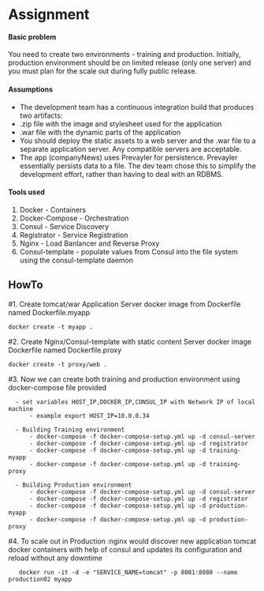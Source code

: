 # Assignment

#### Basic problem
You need to create two environments - training and production. Initially, production environment should be on limited release (only one server) and you must plan for the scale out during fully public release.

#### Assumptions
 -    The development team has a continuous integration build that produces two artifacts:
 -    .zip file with the image and stylesheet used for the application
 -    .war file with the dynamic parts of the application
 -    You should deploy the static assets to a web server and the .war file to a separate application server. Any compatible servers are acceptable.
 -    The app (companyNews) uses Prevayler for persistence. Prevayler essentially persists data to a file. The dev team chose this to simplify the development effort, rather than having to deal with an RDBMS.

####  Tools used
  1.  Docker  - Containers
  2. Docker-Compose - Orchestration
  3. Consul - Service Discovery
  4. Registrator - Service Registration
  5. Nginx - Load Banlancer and Reverse Proxy
  6. Consul-template - populate values from Consul into the file system using the consul-template daemon

## HowTo

#1. Create tomcat/war Application Server docker image from Dockerfile named Dockerfile.myapp

    docker create -t myapp .

#2. Create Nginx/Consul-template with static content Server docker image Dockerfile named Dockerfile.proxy

    docker create -t proxy/web .

#3. Now we can create both training and production environment using docker-compose file provided

      - set variables HOST_IP,DOCKER_IP,CONSUL_IP with Network IP of local machine
          - example export HOST_IP=10.0.0.34

      - Building Training environment
          - docker-compose -f docker-compose-setup.yml up -d consul-server
          - docker-compose -f docker-compose-setup.yml up -d registrator
          - docker-compose -f docker-compose-setup.yml up -d training-myapp
          - docker-compose -f docker-compose-setup.yml up -d training-proxy

      - Building Production environment
          - docker-compose -f docker-compose-setup.yml up -d consul-server
          - docker-compose -f docker-compose-setup.yml up -d registrator
          - docker-compose -f docker-compose-setup.yml up -d production-myapp
          - docker-compose -f docker-compose-setup.yml up -d production-proxy

#4. To scale out in Production :nginx would discover new application tomcat docker containers with help of consul and updates its configuration and reload without any downtime

       docker run -it -d -e "SERVICE_NAME=tomcat" -p 8081:8080 --name production02 myapp
